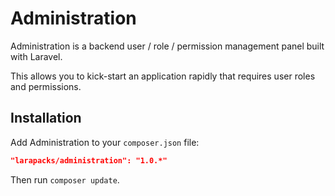 # Administration

Administration is a backend user / role / permission management panel built with Laravel.

This allows you to kick-start an application rapidly that requires user roles and permissions.

## Installation

Add Administration to your `composer.json` file:

```json
"larapacks/administration": "1.0.*"
```

Then run `composer update`.
